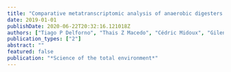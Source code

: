 ```yaml
---
title: "Comparative metatranscriptomic analysis of anaerobic digesters treating anionic surfactant contaminated wastewater"
date: 2019-01-01
publishDate: 2020-06-22T20:32:16.121018Z
authors: ["Tiago P Delforno", "Thais Z Macedo", "Cédric Midoux", "Gileno V Lacerda Jr", "Olivier Rué", "Mahendra Mariadassou", "Valentin Loux", "Maria BA Varesche", "Théodore Bouchez", "Ariane Bize", " others"]
publication_types: ["2"]
abstract: ""
featured: false
publication: "*Science of the total environment*"
---
```


